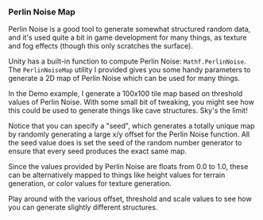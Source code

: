 ### Perlin Noise Map
Perlin Noise is a good tool to generate somewhat structured random data, and it's used quite a bit in game development for many things, as texture and fog effects (though this only scratches the surface).

Unity has a built-in function to compute Perlin Noise: `Mathf.PerlinNoise`. The `PerlinNoiseMap` utility I provided gives you some handy parameters to generate a 2D map of Perlin Noise which can be used for many things.

In the Demo example, I generate a 100x100 tile map based on threshold values of Perlin Noise. With some small bit of tweaking, you might see how this could be used to generate things like cave structures. Sky's the limit!

Notice that you can specify a "seed", which generates a totally unique map by randomly generating a large x/y offset for the Perlin Noise function. All the seed value does is set the seed of the random number generator to ensure that every seed produces the exact same map.

Since the values provided by Perlin Noise are floats from 0.0 to 1.0, these can be alternatively mapped to things like height values for terrain generation, or color values for texture generation.

Play around with the various offset, threshold and scale values to see how you can generate slightly different structures.